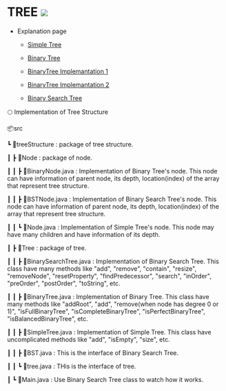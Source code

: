 # TREE <img src = "https://img.shields.io/badge/JAVA-007396?style=for-the-badge&logo=java&logoColor=white">

* Explanation page

    - [Simple Tree](https://lunareclipse000.wordpress.com/2024/01/23/tree/)

    - [Binary Tree](https://lunareclipse000.wordpress.com/2024/01/26/binary-tree/)

    - [BinaryTree Implemantation 1](https://lunareclipse000.wordpress.com/2024/01/27/binary-tree-%ea%b5%ac%ed%98%84java/)

    - [BinaryTree Implemantation 2](https://lunareclipse000.wordpress.com/2024/01/27/binary-tree-%ea%b5%ac%ed%98%84java-2/)

    - [Binary Search Tree](https://lunareclipse000.wordpress.com/2024/02/03/binary-search-treejava/)

:full_moon: Implementation of Tree Structure

📦src

 ┗ 📂treeStructure : package of tree structure.

 ┃ ┣ 📂Node : package of node.

 ┃ ┃ ┣ 📜BinaryNode.java : Implementation of Binary Tree's node. This node can have information of parent node, its depth, location(index) of the array that represent tree structure.

 ┃ ┃ ┣ 📜BSTNode.java : Implementation of Binary Search Tree's node. This node can have information of parent node, its depth, location(index) of the array that represent tree structure.

 ┃ ┃ ┗ 📜Node.java : Implementation of Simple Tree's node. This node may have many children and have information of its depth.

 ┃ ┣ 📂Tree : package of tree.

 ┃ ┃ ┣ 📜BinarySearchTree.java : Implementation of Binary Search Tree. This class have many methods like "add", "remove", "contain", "resize", "removeNode", "resetProperty", "findPredecessor", "search", "inOrder", "preOrder", "postOrder", "toString", etc.

 ┃ ┃ ┣ 📜BinaryTree.java : Implementation of Binary Tree. This class have many methods like "addRoot", "add", "remove(when node has degree 0 or 1)", "isFullBinaryTree", "isCompleteBinaryTree", "isPerfectBinaryTree", "isBalancedBinaryTree", etc.

 ┃ ┃ ┣ 📜SimpleTree.java : Implementation of Simple Tree. This class have uncomplicated methods like "add", "isEmpty", "size", etc.

 ┃ ┃ ┣ 📜BST.java : This is the interface of Binary Search Tree.

 ┃ ┃ ┗ 📜tree.java : THis is the interface of tree.

 ┃ ┗ 📜Main.java : Use Binary Search Tree class to watch how it works.

 